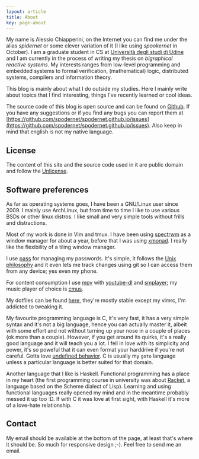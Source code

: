 ```yaml
---
layout: article
title: About
key: page-about
---
```


My name is Alessio Chiapperini, on the Internet you can find me under the alias *spidernet* or some clever variation of 
it (I like using *spookernet* in October).
I am a graduate student in CS at [Università degli studi di Udine](https://www.uniud.it/en) and I am currently in the
process of writing my thesis on *bigraphical reactive systems*. My interests ranges from low-level programming and
embedded systems to formal verification, (mathematical) logic, distributed systems, compilers and information theory.

This blog is mainly about what I do outside my studies. Here I mainly write about topics that I find interesting,
things I've recently learned or cool ideas.

The source code of this blog is open source and can be found on [Github](https://github.com/spodernet/spodernet.github.io).
If you have any suggestions or if you find any bugs you can report them at 
[https://github.com/spodernet/spodernet.github.io/issues](https://github.com/spodernet/spodernet.github.io/issues).
Also keep in mind that english is not my native language.

## License
The content of this site and the source code used in it are public domain and follow the
[Unlicense](https://unlicense.org/).

## Software preferences
As far as operating systems goes, I have been a GNU/Linux user since 2009. I mainly use ArchLinux, but from time to
time I like to use various BSDs or other linux distros. I like small and very simple tools without frills and
distractions.

Most of my work is done in Vim and tmux. I have been using [spectrwm](https://github.com/conformal/spectrwm) as a window
manager for about a year, before that I was using [xmonad](https://github.com/xmonad/xmonad). I really like the
flexibility of a tiling window manager.

I use [pass](https://www.passwordstore.org/) for managing my passwords. It's simple, it follows the [Unix
philosophy](http://en.wikipedia.org/wiki/Unix_philosophy) and it even lets me track changes using git so I can access
them from any device; yes even my phone.

For content consumption I use [mpv](https://mpv.io/) with [youtube-dl](https://ytdl-org.github.io/youtube-dl/) and 
[smplayer](https://www.smplayer.info/); my music player of choice is [cmus](https://cmus.github.io/).

My dotfiles can be found [here](https://gitlab.com/spidernet/dotfiles), they're mostly stable except my vimrc, I'm
addicted to tweaking it.

My favourite programming language is C, it's very fast, it has a very simple syntax and it's not a big language, hence
you can actually master it, albeit with some effort and not without turning up your nose in a couple of places (ok more
than a couple). However, if you get around its quirks, it's a really good language and it will teach you a lot. I fell
in love with its  simplicity and power, it's so poweful that  it can even format your harddrive if you're not careful. 
Gotta love [undefined behavior](https://raphlinus.github.io/programming/rust/2018/08/17/undefined-behavior.html). C is 
usually my `goto` language unless a particular language is better suited for that domain. 

Another language that I like is Haskell. Functional programming has a place in my heart (the first programming course in 
university was about [Racket](https://racket-lang.org/), a language based on the Scheme dialect of Lisp). Learning and 
using functional languages really opened my mind and in the meantime probably messed it up too :D. If with C it was love
at first sight, with Haskell it's more of a love-hate relationship.

## Contact
My email should be available at the bottom of the page, at least that's where it should be. So much for responsive
design ;-). Feel free to send me an email.
